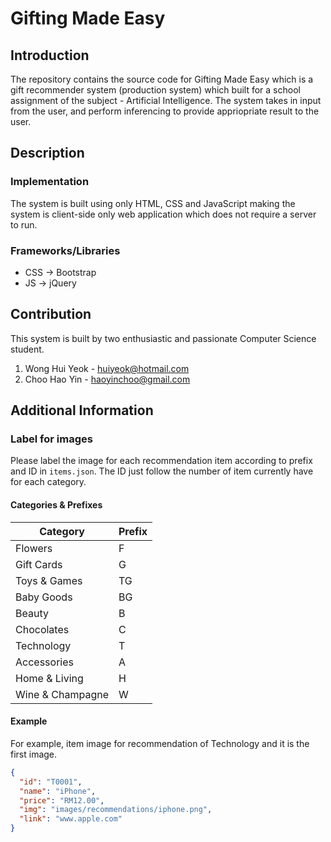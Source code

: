 # Gifting Made Easy
## Introduction
The repository contains the source code for Gifting Made Easy which is a gift recommender system (production system) which built for a school assignment of the subject - Artificial Intelligence. The system takes in input from the user, and perform inferencing to provide appriopriate result to the user. 

## Description
### Implementation
The system is built using only HTML, CSS and JavaScript making the system is client-side only web application which does not require a server to run. 

### Frameworks/Libraries
- CSS -> Bootstrap
- JS -> jQuery

## Contribution
This system is built by two enthusiastic and passionate Computer Science student. 
1. Wong Hui Yeok - <huiyeok@hotmail.com>
2. Choo Hao Yin - <haoyinchoo@gmail.com>

## Additional Information
### Label for images
Please label the image for each recommendation item according to prefix and ID in `items.json`. The ID just follow the number of item currently have for each category.

#### Categories & Prefixes
| Category | Prefix |
| --- | --- |
| Flowers | F |
| Gift Cards | G |
| Toys & Games | TG |
| Baby Goods | BG |
| Beauty | B |
| Chocolates | C |
| Technology | T |
| Accessories | A |
| Home & Living | H |
| Wine & Champagne | W |

#### Example
For example, item image for recommendation of Technology and it is the first image.
```json
{
  "id": "T0001",
  "name": "iPhone",
  "price": "RM12.00",
  "img": "images/recommendations/iphone.png",
  "link": "www.apple.com"
}
```
